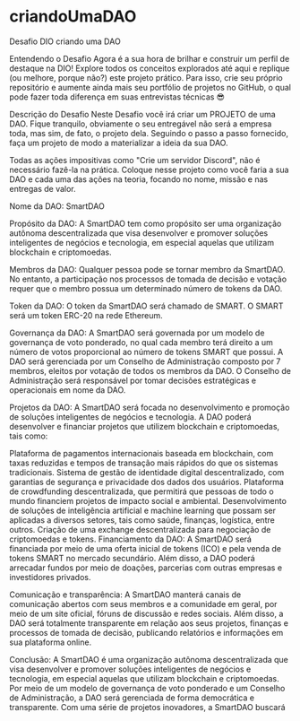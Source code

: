# criandoUmaDAO
Desafio DIO criando uma DAO

Entendendo o Desafio
Agora é a sua hora de brilhar e construir um perfil de destaque na DIO! Explore todos os conceitos explorados até aqui e replique (ou melhore, porque não?) este projeto prático. Para isso, crie seu próprio repositório e aumente ainda mais seu portfólio de projetos no GitHub, o qual pode fazer toda diferença em suas entrevistas técnicas 😎
 

Descrição do Desafio
Neste Desafio você irá criar um PROJETO de uma DAO. Fique tranquilo, obviamente o seu entregável não será a empresa toda, mas sim, de fato, o projeto dela. Seguindo o passo a passo fornecido, faça um projeto de modo a materializar a ideia da sua DAO.

Todas as ações impositivas como "Crie um servidor Discord", não é necessário fazê-la na prática. Coloque nesse projeto como você faria a sua DAO e cada uma das ações na teoria, focando no nome, missão e nas entregas de valor.
 

Nome da DAO: SmartDAO

Propósito da DAO: A SmartDAO tem como propósito ser uma organização autônoma descentralizada que visa desenvolver e promover soluções inteligentes de negócios e tecnologia, em especial aquelas que utilizam blockchain e criptomoedas.

Membros da DAO: Qualquer pessoa pode se tornar membro da SmartDAO. No entanto, a participação nos processos de tomada de decisão e votação requer que o membro possua um determinado número de tokens da DAO.

Token da DAO: O token da SmartDAO será chamado de SMART. O SMART será um token ERC-20 na rede Ethereum.

Governança da DAO: A SmartDAO será governada por um modelo de governança de voto ponderado, no qual cada membro terá direito a um número de votos proporcional ao número de tokens SMART que possui. A DAO será gerenciada por um Conselho de Administração composto por 7 membros, eleitos por votação de todos os membros da DAO. O Conselho de Administração será responsável por tomar decisões estratégicas e operacionais em nome da DAO.

Projetos da DAO: A SmartDAO será focada no desenvolvimento e promoção de soluções inteligentes de negócios e tecnologia. A DAO poderá desenvolver e financiar projetos que utilizem blockchain e criptomoedas, tais como:

Plataforma de pagamentos internacionais baseada em blockchain, com taxas reduzidas e tempos de transação mais rápidos do que os sistemas tradicionais.
Sistema de gestão de identidade digital descentralizado, com garantias de segurança e privacidade dos dados dos usuários.
Plataforma de crowdfunding descentralizada, que permitirá que pessoas de todo o mundo financiem projetos de impacto social e ambiental.
Desenvolvimento de soluções de inteligência artificial e machine learning que possam ser aplicadas a diversos setores, tais como saúde, finanças, logística, entre outros.
Criação de uma exchange descentralizada para negociação de criptomoedas e tokens.
Financiamento da DAO: A SmartDAO será financiada por meio de uma oferta inicial de tokens (ICO) e pela venda de tokens SMART no mercado secundário. Além disso, a DAO poderá arrecadar fundos por meio de doações, parcerias com outras empresas e investidores privados.

Comunicação e transparência: A SmartDAO manterá canais de comunicação abertos com seus membros e a comunidade em geral, por meio de um site oficial, fóruns de discussão e redes sociais. Além disso, a DAO será totalmente transparente em relação aos seus projetos, finanças e processos de tomada de decisão, publicando relatórios e informações em sua plataforma online.

Conclusão: A SmartDAO é uma organização autônoma descentralizada que visa desenvolver e promover soluções inteligentes de negócios e tecnologia, em especial aquelas que utilizam blockchain e criptomoedas. Por meio de um modelo de governança de voto ponderado e um Conselho de Administração, a DAO será gerenciada de forma democrática e transparente. Com uma série de projetos inovadores, a SmartDAO buscará
